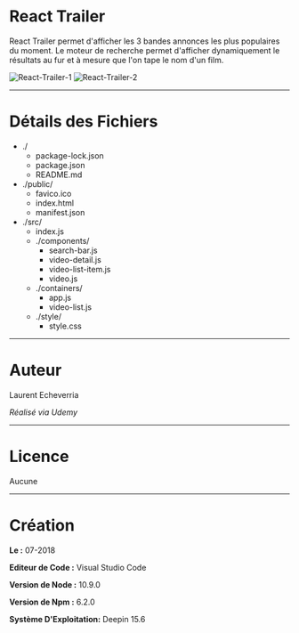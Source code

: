 # React Trailer

React Trailer permet d'afficher les 3 bandes annonces les plus populaires du moment.
Le moteur de recherche permet d'afficher dynamiquement le résultats au fur et à mesure que l'on tape le nom d'un film. 

![React-Trailer-1](https://preview.ibb.co/gVDn8K/Deepin_Capture_cran_20180818091854.png)
![React-Trailer-2](https://preview.ibb.co/jqsQvz/Deepin_Capture_cran_20180818091536.png)

---

# Détails des Fichiers

* ./
    * package-lock.json
    * package.json
    * README.md
* ./public/
    * favico.ico
    * index.html
    * manifest.json
* ./src/
    * index.js
    * ./components/
        * search-bar.js
        * video-detail.js
        * video-list-item.js
        * video.js
    * ./containers/
        * app.js
        * video-list.js
    * ./style/
        * style.css

---

# Auteur

Laurent Echeverria

_Réalisé via Udemy_

---

# Licence

Aucune

---

# Création

**Le :** 07-2018

**Editeur de Code :** Visual Studio Code

**Version de Node :** 10.9.0

**Version de Npm :** 6.2.0

**Système D'Exploitation:** Deepin 15.6

